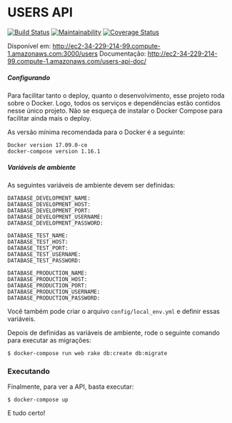 # USERS API

[![Build Status](https://travis-ci.org/SouUmLucas/user-project.svg?branch=master)](https://travis-ci.org/SouUmLucas/user-project) [![Maintainability](https://api.codeclimate.com/v1/badges/84723b8231f475e73ef1/maintainability)](https://codeclimate.com/github/SouUmLucas/user-project/maintainability) [![Coverage Status](https://coveralls.io/repos/github/SouUmLucas/user-project/badge.svg)](https://coveralls.io/github/SouUmLucas/user-project)

Disponível em: http://ec2-34-229-214-99.compute-1.amazonaws.com:3000/users
Documentação: http://ec2-34-229-214-99.compute-1.amazonaws.com/users-api-doc/

##### Configurando

Para facilitar tanto o deploy, quanto o desenvolvimento, esse projeto roda sobre o Docker. Logo, todos os serviços e dependências estão contidos nesse único projeto. Não se esqueça de instalar o Docker Compose para facilitar ainda mais o deploy.

As versão mínima recomendada para o Docker é a seguinte:

```
Docker version 17.09.0-ce
docker-compose version 1.16.1
```

##### Variáveis de ambiente

As seguintes variáveis de ambiente devem ser definidas:

```
DATABASE_DEVELOPMENT_NAME:
DATABASE_DEVELOPMENT_HOST:
DATABASE_DEVELOPMENT_PORT:
DATABASE_DEVELOPMENT_USERNAME:
DATABASE_DEVELOPMENT_PASSWORD:

DATABASE_TEST_NAME:
DATABASE_TEST_HOST:
DATABASE_TEST_PORT:
DATABASE_TEST_USERNAME:
DATABASE_TEST_PASSWORD:

DATABASE_PRODUCTION_NAME:
DATABASE_PRODUCTION_HOST:
DATABASE_PRODUCTION_PORT:
DATABASE_PRODUCTION_USERNAME:
DATABASE_PRODUCTION_PASSWORD:
```

Você também pode criar o arquivo ```config/local_env.yml``` e definir essas variáveis.

Depois de definidas as variáveis de ambiente, rode o seguinte comando para executar as migrações:

```
$ docker-compose run web rake db:create db:migrate
```

### Executando

Finalmente, para ver a API, basta executar:

```
$ docker-compose up
```

E tudo certo!